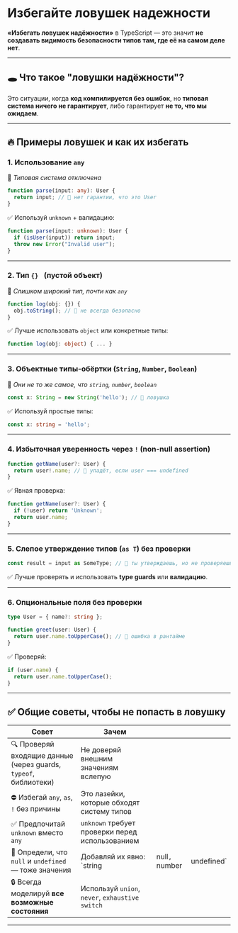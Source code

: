 # Избегайте ловушек надежности

**«Избегать ловушек надёжности»** в TypeScript — это значит **не создавать видимость безопасности типов там, где её на самом деле нет**.

---

## 🕳️ Что такое "ловушки надёжности"?

Это ситуации, когда **код компилируется без ошибок**, но **типовая система ничего не гарантирует**, либо гарантирует **не то, что мы ожидаем**.

---

## 🔥 Примеры ловушек и как их избегать

### 1. **Использование `any`**

📛 *Типовая система отключена*

```ts
function parse(input: any): User {
  return input; // 🔴 нет гарантии, что это User
}
```

✅ Используй `unknown` + валидацию:

```ts
function parse(input: unknown): User {
  if (isUser(input)) return input;
  throw new Error("Invalid user");
}
```

---

### 2. **Тип `{} ` (пустой объект)**

📛 *Слишком широкий тип, почти как `any`*

```ts
function log(obj: {}) {
  obj.toString(); // 🔴 не всегда безопасно
}
```

✅ Лучше использовать `object` или конкретные типы:

```ts
function log(obj: object) { ... }
```

---

### 3. **Объектные типы-обёртки (`String`, `Number`, `Boolean`)**

📛 *Они не то же самое, что `string`, `number`, `boolean`*

```ts
const x: String = new String('hello'); // 🔴 ловушка
```

✅ Используй простые типы:

```ts
const x: string = 'hello';
```

---

### 4. **Избыточная уверенность через `!` (non-null assertion)**

```ts
function getName(user?: User) {
  return user!.name; // 🔴 упадёт, если user === undefined
}
```

✅ Явная проверка:

```ts
function getName(user?: User) {
  if (!user) return 'Unknown';
  return user.name;
}
```

---

### 5. **Слепое утверждение типов (`as T`) без проверки**

```ts
const result = input as SomeType; // 🔴 ты утверждаешь, но не проверяешь
```

✅ Лучше проверять и использовать **type guards** или **валидацию**.

---

### 6. **Опциональные поля без проверки**

```ts
type User = { name?: string };

function greet(user: User) {
  return user.name.toUpperCase(); // 🔴 ошибка в рантайме
}
```

✅ Проверяй:

```ts
if (user.name) {
  return user.name.toUpperCase();
}
```

---

## ✅ Общие советы, чтобы не попасть в ловушку

| Совет                                                            | Зачем                                           |                |             |
| ---------------------------------------------------------------- | ----------------------------------------------- | -------------- | ----------- |
| 🔍 Проверяй входящие данные (через guards, `typeof`, библиотеки) | Не доверяй внешним значениям вслепую            |                |             |
| ⛔ Избегай `any`, `as`, `!` без причины                           | Это лазейки, которые обходят систему типов      |                |             |
| ✅ Предпочитай `unknown` вместо `any`                             | `unknown` требует проверки перед использованием |                |             |
| 🧩 Определи, что `null` и `undefined` — тоже значения            | Добавляй их явно: \`string                      | null`, `number | undefined\` |
| 🔒 Всегда моделируй **все возможные состояния**                  | Используй `union`, `never`, `exhaustive switch` |                |             |

---
